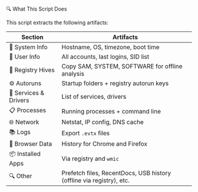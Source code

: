 🔍 What This Script Does

This script extracts the following artifacts:

| Section               | Artifacts                                                            |
| --------------------- | -------------------------------------------------------------------- |
| 🔧 System Info        | Hostname, OS, timezone, boot time                                    |
| 👤 User Info          | All accounts, last logins, SID list                                  |
| 🧾 Registry Hives     | Copy SAM, SYSTEM, SOFTWARE for offline analysis                      |
| ⚙️ Autoruns           | Startup folders + registry autorun keys                              |
| 💾 Services & Drivers | List of services, drivers                                            |
| 📋 Processes          | Running processes + command line                                     |
| 🌐 Network            | Netstat, IP config, DNS cache                                        |
| 📚 Logs               | Export `.evtx` files                                                 |
| 📁 Browser Data       | History for Chrome and Firefox                                       |
| 📦 Installed Apps     | Via registry and `wmic`                                              |
| 🔍 Other              | Prefetch files, RecentDocs, USB history (offline via registry), etc. |

